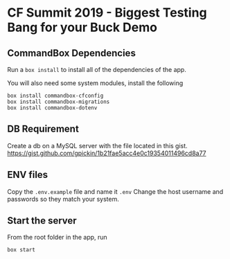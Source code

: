 # CF Summit 2019 - Biggest Testing Bang for your Buck Demo

## CommandBox Dependencies

Run a `box install` to install all of the dependencies of the app.

You will also need some system modules, install the following

```
box install commandbox-cfconfig
box install commandbox-migrations
box install commandbox-dotenv
```

## DB Requirement

Create a db on a MySQL server with the file located in this gist.
https://gist.github.com/gpickin/1b21fae5acc4e0c19354011496cd8a77

## ENV files

Copy the `.env.example` file and name it `.env`
Change the host username and passwords so they match your system.

## Start the server

From the root folder in the app, run 

`box start`
